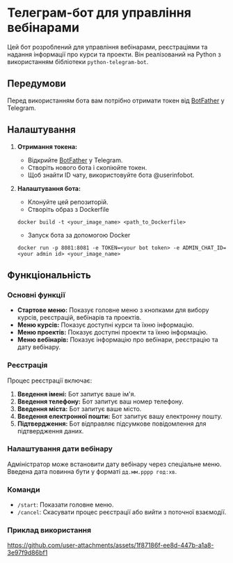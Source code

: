 # Телеграм-бот для управління вебінарами

Цей бот розроблений для управління вебінарами, реєстраціями та надання інформації про курси та проекти. Він реалізований на Python з використанням бібліотеки `python-telegram-bot`.

## Передумови

Перед використанням бота вам потрібно отримати токен від [BotFather](https://t.me/botfather) у Telegram.

## Налаштування

1. **Отримання токена:**
   - Відкрийте [BotFather](https://t.me/botfather) у Telegram.
   - Створіть нового бота і скопіюйте токен.
   - Щоб знайти ID чату, використовуйте бота @userinfobot.

2. **Налаштування бота:**
   - Клонуйте цей репозиторій.
   - Створіть образ з Dockerfile
   ```
   docker build -t <your_image_name> <path_to_Dockerfile>
   ```
   - Запуск бота за допомогою Docker 
   ```
   docker run -p 8081:8081 -e TOKEN=<your bot token> -e ADMIN_CHAT_ID=<your admin id> <your_image_name>
   ```

## Функціональність

### Основні функції

- **Стартове меню:** Показує головне меню з кнопками для вибору курсів, реєстрацій, вебінарів та проектів.
- **Меню курсів:** Показує доступні курси та їхню інформацію.
- **Меню проектів:** Показує доступні проекти та їхню інформацію.
- **Меню вебінарів:** Показує інформацію про вебінари, реєстрацію та дату вебінару.

### Реєстрація

Процес реєстрації включає:

1. **Введення імені:** Бот запитує ваше ім'я.
2. **Введення телефону:** Бот запитує ваш номер телефону.
3. **Введення міста:** Бот запитує ваше місто.
4. **Введення електронної пошти:** Бот запитує вашу електронну пошту.
5. **Підтвердження:** Бот відправляє підсумкове повідомлення для підтвердження даних.

### Налаштування дати вебінару

Адміністратор може встановити дату вебінару через спеціальне меню. Введена дата повинна бути у форматі `дд.мм.рррр год:хв`.

### Команди

- `/start`: Показати головне меню.
- `/cancel`: Скасувати процес реєстрації або вийти з поточної взаємодії.

### Приклад використання
https://github.com/user-attachments/assets/1f87186f-ee8d-447b-a1a8-3e97f9d86bf1

